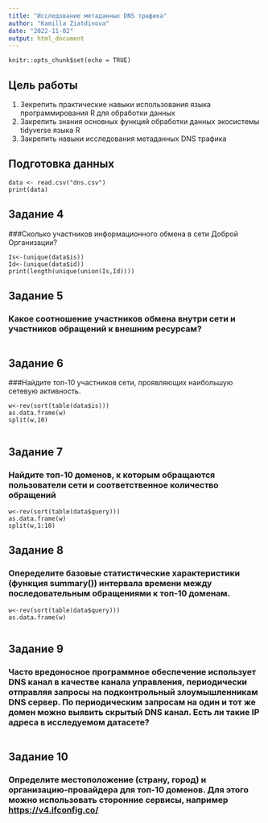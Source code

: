 ```yaml
---
title: "Исследование метаданных DNS трафика"
author: "Kamilla Ziatdinova"
date: "2022-11-02"
output: html_document
---
```


```{r setup, include=FALSE}
knitr::opts_chunk$set(echo = TRUE)
```


## Цель работы
1. Зекрепить практические навыки использования языка программирования R для обработки данных
2. Закрепить знания основных функций обработки данных экосистемы tidyverse языка R
3. Закрепить навыки исследования метаданных DNS трафика

## Подготовка данных
``` {r}
data <- read.csv("dns.csv")
print(data)
```
## Задание 4 
###Cколько участников информационного обмена в сети Доброй Организации?
```{r }
Is<-(unique(data$is))
Id<-(unique(data$id))
print(length(unique(union(Is,Id))))
```

## Задание 5 
### Какое соотношение участников обмена внутри сети и участников обращений к внешним ресурсам?
```{r }

```

## Задание 6 
###Найдите топ-10 участников сети, проявляющих наибольшую сетевую активность.
```{r }
w<-rev(sort(table(data$is)))
as.data.frame(w)
split(w,10)


```
## Задание 7 
### Найдите топ-10 доменов, к которым обращаются пользователи сети и соответственное количество обращений
```{r }
w<-rev(sort(table(data$query)))
as.data.frame(w)
split(w,1:10)

```



## Задание 8 
### Oпеределите базовые статистические характеристики (функция summary()) интервала времени между последовательным обращениями к топ-10 доменам.
```{r }
w<-rev(sort(table(data$query)))
as.data.frame(w)


```

## Задание 9 
### Часто вредоносное программное обеспечение использует DNS канал в качестве канала управления, периодически отправляя запросы на подконтрольный злоумышленникам DNS сервер. По периодическим запросам на один и тот же домен можно выявить скрытый DNS канал. Есть ли такие IP адреса в исследуемом датасете?
```{r }

```

## Задание 10 
### Определите местоположение (страну, город) и организацию-провайдера для топ-10 доменов. Для этого можно использовать сторонние сервисы, например https://v4.ifconfig.co/
```{r }

```
